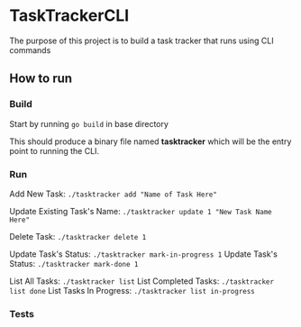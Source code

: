 # TaskTrackerCLI
The purpose of this project is to build a task tracker that runs using CLI commands

## How to run

### Build
Start by running ```go build``` in base directory

This should produce a binary file named **tasktracker** which will be the entry point to running the CLI.

### Run
Add New Task: ```./tasktracker add "Name of Task Here"```

Update Existing Task's Name: ```./tasktracker update 1 "New Task Name Here"```

Delete Task: ```./tasktracker delete 1```

Update Task's Status: ```./tasktracker mark-in-progress 1```
Update Task's Status: ```./tasktracker mark-done 1```

List All Tasks: ```./tasktracker list```
List Completed Tasks: ```./tasktracker list done```
List Tasks In Progress: ```./tasktracker list in-progress```

### Tests
